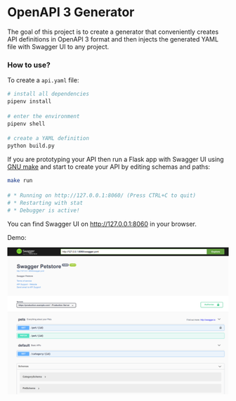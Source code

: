 # OpenAPI 3 Generator

The goal of this project is to create a generator that conveniently creates
API definitions in OpenAPI 3 format and then injects the generated YAML file
with Swagger UI to any project.

### How to use?

To create a `api.yaml` file:

```bash
# install all dependencies
pipenv install

# enter the environment
pipenv shell

# create a YAML definition
python build.py
```

If you are prototyping your API then run a Flask app with Swagger UI using [GNU make](https://www.gnu.org/software/make/) and start
to create your API by editing schemas and paths:

```bash
make run

# * Running on http://127.0.0.1:8060/ (Press CTRL+C to quit)
# * Restarting with stat
# * Debugger is active!
```

You can find Swagger UI on http://127.0.0.1:8060 in your browser.

Demo:

<img src="./examples/screen.png" width="800">
 